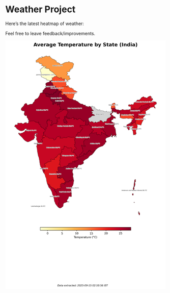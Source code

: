 # Weather Project

Here’s the latest heatmap of weather:

Feel free to leave feedback/improvements.

![India Heatmap](docs/assets/india_heatmap.png?v=C7285A)
